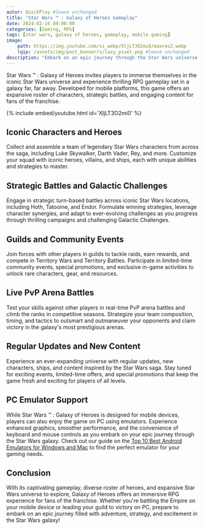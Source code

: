 ```yaml
---
autor: QuickPlay #leave unchanged
title: "Star Wars ™ : Galaxy of Heroes Gameplay"
date: 2024-02-16 09:00:00
categories: [Gaming, RPG]
tags: [star wars, galaxy of heroes, gameplay, mobile gaming]
image: 
    path: https://img.youtube.com/vi_webp/XljLT3O2mi0/maxres2.webp 
    lqip: /assets/img/post_bannerrs/lazy_pixel.png #leave unchanged
description: "Embark on an epic journey through the Star Wars universe with Galaxy of Heroes, a thrilling RPG game that lets you assemble your dream team of iconic characters and engage in strategic battles. Discover its captivating gameplay, diverse roster of heroes, and how to dominate the galaxy on both mobile and PC with emulators."
---
```


Star Wars ™ : Galaxy of Heroes invites players to immerse themselves in the iconic Star Wars universe and experience thrilling RPG gameplay set in a galaxy far, far away. Developed for mobile platforms, this game offers an expansive roster of characters, strategic battles, and engaging content for fans of the franchise.

{% include embed/youtube.html id='XljLT3O2mi0' %}

## Iconic Characters and Heroes
Collect and assemble a team of legendary Star Wars characters from across the saga, including Luke Skywalker, Darth Vader, Rey, and more. Customize your squad with iconic heroes, villains, and ships, each with unique abilities and strategies to master.

## Strategic Battles and Galactic Challenges
Engage in strategic turn-based battles across iconic Star Wars locations, including Hoth, Tatooine, and Endor. Formulate winning strategies, leverage character synergies, and adapt to ever-evolving challenges as you progress through thrilling campaigns and challenging Galactic Challenges.

## Guilds and Community Events
Join forces with other players in guilds to tackle raids, earn rewards, and compete in Territory Wars and Territory Battles. Participate in limited-time community events, special promotions, and exclusive in-game activities to unlock rare characters, gear, and resources.

## Live PvP Arena Battles
Test your skills against other players in real-time PvP arena battles and climb the ranks in competitive seasons. Strategize your team composition, timing, and tactics to outsmart and outmaneuver your opponents and claim victory in the galaxy's most prestigious arenas.

## Regular Updates and New Content
Experience an ever-expanding universe with regular updates, new characters, ships, and content inspired by the Star Wars saga. Stay tuned for exciting events, limited-time offers, and special promotions that keep the game fresh and exciting for players of all levels.

## PC Emulator Support
While Star Wars ™ : Galaxy of Heroes is designed for mobile devices, players can also enjoy the game on PC using emulators. Experience enhanced graphics, smoother performance, and the convenience of keyboard and mouse controls as you embark on your epic journey through the Star Wars galaxy. Check out our guide on the [Top 10 Best Android Emulators for Windows and Mac](https://quickplaymobile.github.io/posts/Top-10-Best-Android-Emulators-for-Windows-and-Mac/) to find the perfect emulator for your gaming needs.

## Conclusion
With its captivating gameplay, diverse roster of heroes, and expansive Star Wars universe to explore, Galaxy of Heroes offers an immersive RPG experience for fans of the franchise. Whether you're battling the Empire on your mobile device or leading your guild to victory on PC, prepare to embark on an epic journey filled with adventure, strategy, and excitement in the Star Wars galaxy!

